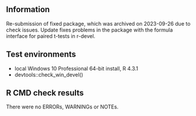 ## Information
Re-submission of fixed package, which was archived on 2023-09-26 due to check
issues. Update fixes problems in the package with the formula interface for
paired t-tests in r-devel.

## Test environments
* local Windows 10 Professional 64-bit install, R 4.3.1
* devtools::check_win_devel()

## R CMD check results
There were no ERRORs, WARNINGs or NOTEs. 
